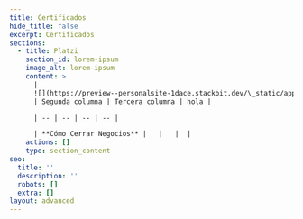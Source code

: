 ```yaml
---
title: Certificados
hide_title: false
excerpt: Certificados
sections:
  - title: Platzi
    section_id: lorem-ipsum
    image_alt: lorem-ipsum
    content: >
      |
      ![](https://preview--personalsite-1dace.stackbit.dev/\_static/app-assets/images/como-cerrar-negocios_badge-418508a5-1c9c-466e-84de-d0dae28b4891-20216be8.webp)
      | Segunda columna | Tercera columna | hola |

      | -- | -- | -- | -- |

      | **Cómo Cerrar Negocios** |   |   |  |
    actions: []
    type: section_content
seo:
  title: ''
  description: ''
  robots: []
  extra: []
layout: advanced
---
```

